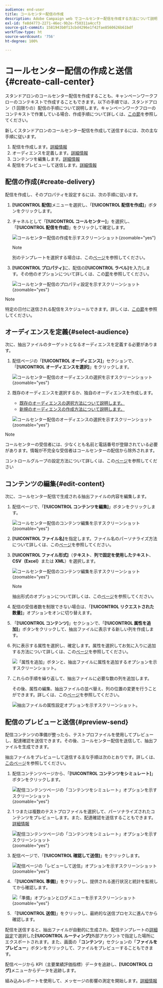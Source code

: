 ```yaml
---
audience: end-user
title: コールセンター配信の作成
description: Adobe Campaign web でコールセンター配信を作成する方法について説明します
exl-id: fe8d4773-2271-46ec-9b2e-f50311a4ccf3
source-git-commit: 1581943b0f13cbd4296e1f42fae8560626b61bdf
workflow-type: ht
source-wordcount: '756'
ht-degree: 100%

---
```


# コールセンター配信の作成と送信 {#create-call-center}

スタンドアロンのコールセンター配信を作成することも、キャンペーンワークフローのコンテキストで作成することもできます。以下の手順では、スタンドアロン（1 回限りの）配信の手順について説明します。キャンペーンワークフローのコンテキストで作業している場合、作成手順について詳しくは、[この節](../workflows/activities/channels.md#create-a-delivery-in-a-campaign-workflow)を参照してください。

新しくスタンドアロンのコールセンター配信を作成して送信するには、次の主な手順に従います。

1. 配信を作成します。[詳細情報](#create-delivery)
1. オーディエンスを定義します。[詳細情報](#select-audience)
1. コンテンツを編集します。[詳細情報](#edit-content)
1. 配信をプレビューして送信します。[詳細情報](#preview-send)

## 配信の作成{#create-delivery}

配信を作成し、そのプロパティを設定するには、次の手順に従います。

1. **[!UICONTROL 配信]**&#x200B;メニューを選択し、「**[!UICONTROL 配信を作成]**」ボタンをクリックします。

1. チャネルとして「**[!UICONTROL コールセンター]**」を選択し、「**[!UICONTROL 配信を作成]**」をクリックして確定します。

   ![コールセンター配信の作成を示すスクリーンショット](assets/cc-create.png){zoomable="yes"}

   >[!NOTE]
   >
   >別のテンプレートを選択する場合は、この[ページ](../msg/delivery-template.md)を参照してください。

1. **[!UICONTROL プロパティ]**&#x200B;に、配信の&#x200B;**[!UICONTROL ラベル]**&#x200B;を入力します。その他のオプションについて詳しくは、この[節](../email/create-email.md#create-email)を参照してください。

   ![コールセンター配信のプロパティ設定を示すスクリーンショット](assets/cc-properties.png){zoomable="yes"}

>[!NOTE]
>
>特定の日付に送信される配信をスケジュールできます。詳しくは、[この節](../msg/gs-deliveries.md#gs-schedule)を参照してください。

## オーディエンスを定義{#select-audience}

次に、抽出ファイルのターゲットとなるオーディエンスを定義する必要があります。

1. 配信ページの「**[!UICONTROL オーディエンス]**」セクションで、「**[!UICONTROL オーディエンスを選択]**」をクリックします。

   ![コールセンター配信のオーディエンスの選択を示すスクリーンショット](assets/cc-audience.png){zoomable="yes"}

1. 既存のオーディエンスを選択するか、独自のオーディエンスを作成します。

   * [既存のオーディエンスの選択方法について説明します。](../audience/add-audience.md)
   * [新規のオーディエンスの作成方法について説明します。](../audience/one-time-audience.md)

   ![コールセンター配信のオーディエンスの選択を示すスクリーンショット](assets/cc-audience2.png){zoomable="yes"}

>[!NOTE]
>
>コールセンターの受信者には、少なくとも名前と電話番号が登録されている必要があります。情報が不完全な受信者はコールセンターの配信から除外されます。
>
>コントロールグループの設定方法について詳しくは、この[ページ](../audience/control-group.md)を参照してください

## コンテンツの編集{#edit-content}

次に、コールセンター配信で生成される抽出ファイルの内容を編集します。

1. 配信ページで、「**[!UICONTROL コンテンツを編集]**」ボタンをクリックします。

   ![コールセンター配信のコンテンツ編集を示すスクリーンショット](assets/cc-content0.png){zoomable="yes"}

1. **[!UICONTROL ファイル名]**&#x200B;を指定します。ファイル名のパーソナライズ方法について詳しくは、この[ページ](../personalization/personalize.md)を参照してください。

1. **[!UICONTROL ファイル形式]**（**テキスト**、**列で固定を使用したテキスト**、**CSV（Excel）**&#x200B;または **XML**）を選択します。

   ![コールセンター配信のコンテンツ編集を示すスクリーンショット](assets/cc-content.png){zoomable="yes"}

   >[!NOTE]
   >
   >抽出形式のオプションについて詳しくは、この[ページ](../direct-mail/content-direct-mail.md#properties)を参照してください。

1. 配信の受信者数を制限できない場合は、「**[!UICONTROL リクエストされた数量]**」オプションをオンに切り替えます。

1. 「**[!UICONTROL コンテンツ]**」セクションで、「**[!UICONTROL 属性を追加]**」ボタンをクリックして、抽出ファイルに表示する新しい列を作成します。

1. 列に表示する属性を選択し、確定します。属性を選択してお気に入りに追加する方法について詳しくは、この[ページ](../get-started/attributes.md)を参照してください。

   ![「属性を追加」ボタンと、抽出ファイルに属性を追加するオプションを示すスクリーンショット。](assets/cc-add-attribute.png)

1. これらの手順を繰り返して、抽出ファイルに必要な数の列を追加します。

   その後、属性の編集、抽出ファイルの並べ替え、列の位置の変更を行うことができます。詳しくは、この[ページ](../direct-mail/content-direct-mail.md#content)を参照してください。

   ![抽出ファイルの属性設定オプションを示すスクリーンショット。](assets/cc-content-attributes.png)

## 配信のプレビューと送信{#preview-send}

配信コンテンツの準備が整ったら、テストプロファイルを使用してプレビューし、配達確認を送信できます。その後、コールセンター配信を送信して、抽出ファイルを生成できます。

抽出ファイルをプレビューして送信する主な手順は次のとおりです。詳しくは、[このページ](../direct-mail/send-direct-mail.md)を参照してください。

1. 配信コンテンツページから、「**[!UICONTROL コンテンツをシミュレート]**」ボタンをクリックします。

   ![配信コンテンツページの「コンテンツをシミュレート」オプションを示すスクリーンショット](assets/cc-simulate0.png){zoomable="yes"}

1. 1 つまたは複数のテストプロファイルを選択して、パーソナライズされたコンテンツをプレビューします。また、配達確認を送信することもできます。[詳細情報](../direct-mail/send-direct-mail.md#preview-dm)

   ![配信コンテンツページの「コンテンツをシミュレート」オプションを示すスクリーンショット](assets/cc-simulate.png){zoomable="yes"}

1. 配信ページで、「**[!UICONTROL 確認して送信]**」をクリックします。

   ![配信ページの「レビューして送信」オプションを示すスクリーンショット](assets/cc-review-send.png){zoomable="yes"}

1. 「**[!UICONTROL 準備]**」をクリックし、提供される進行状況と統計を監視してから確認します。

   ![「準備」オプションとログメニューを示すスクリーンショット](assets/cc-prepare.png){zoomable="yes"}

1. 「**[!UICONTROL 送信]**」をクリックし、最終的な送信プロセスに進んでから確認します。

配信を送信すると、抽出ファイルが自動的に生成され、配信テンプレートの[詳細設定](../advanced-settings/delivery-settings.md)で選択した&#x200B;**[!UICONTROL ルーティング]**&#x200B;外部アカウントで指定した場所にエクスポートされます。また、画面の「**コンテンツ**」セクションの「**ファイルをプレビュー**」ボタンをクリックして、ファイルをプレビューすることもできます。

配信ページから KPI（主要業績評価指標）データを追跡し、**[!UICONTROL ログ]**&#x200B;メニューからデータを追跡します。

組み込みレポートを使用して、メッセージの影響の測定を開始します。[詳細情報](../reporting/direct-mail.md)
